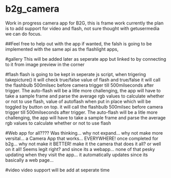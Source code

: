 # b2g_camera
Work in progress camera app for B2G, this is frame work currently
the plan is to add support for video and flash, not sure thought with getusermedia we can do focus.

##Feel free to help out with the app if wanted, the falsh is going to be implemented with the same api as the flashlight apps,

#gallery 
This will be added later as seperate app but linked to by connecting to it from image preview in the corner

#flash
flash is going to be kept in seperate js script, when trigering takepicture() it will check true/false value of flash and true/false
it will call the flashbulb 500milsec before camera trigger till 500milseconds after trigger. The auto-flash will be a litle
more challenging, the app will have to take a sample frame and parse the average rgb values to calculate whether or not to use
flash, value of autoflash when put in place which will be toggled by button on top.
it will call the flashbulb 500milsec before camera trigger till 500milseconds after trigger. The auto-flash will be a litle
more challenging, the app will have to take a sample frame and parse the average rgb values to calculate whether or not to use
flash

#Web app for all????
Was thinking... why not expand... why not make more versital... a Camera App that works... EVERYWHERE! once completed for b2g... why not make it BETTER! make it the camera that does it all? or well on it all! Seems legit right? and since its a webapp... none of that pesky updating when they visit the app... it automatically updates since its basically a web page...


#video
video support will be add at seperate time

